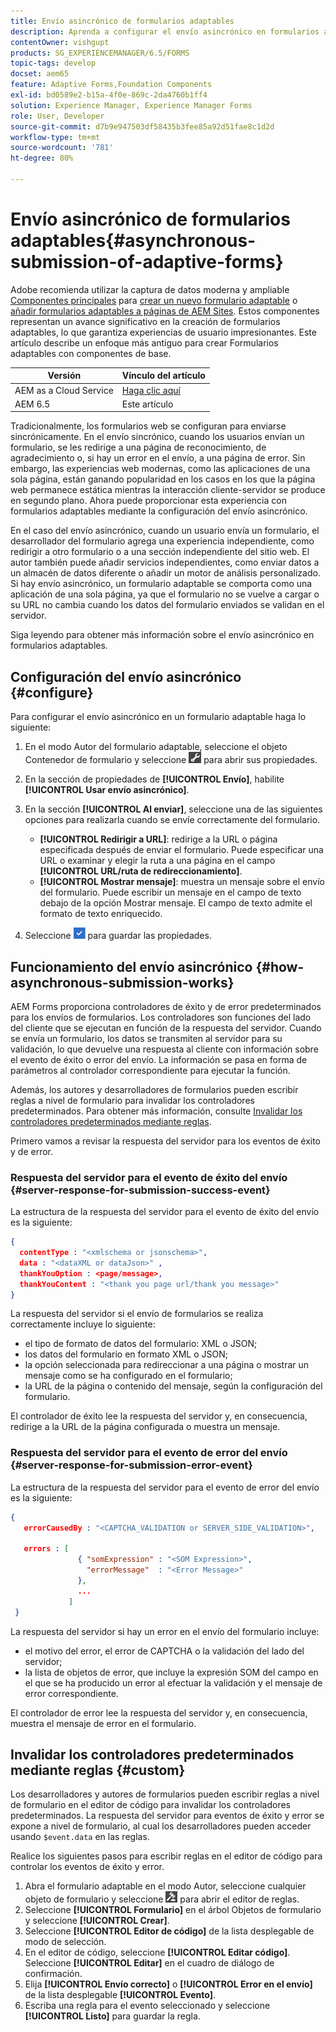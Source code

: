 ```yaml
---
title: Envío asincrónico de formularios adaptables
description: Aprenda a configurar el envío asincrónico en formularios adaptables.
contentOwner: vishgupt
products: SG_EXPERIENCEMANAGER/6.5/FORMS
topic-tags: develop
docset: aem65
feature: Adaptive Forms,Foundation Components
exl-id: bd0589e2-b15a-4f0e-869c-2da4760b1ff4
solution: Experience Manager, Experience Manager Forms
role: User, Developer
source-git-commit: d7b9e947503df58435b3fee85a92d51fae8c1d2d
workflow-type: tm+mt
source-wordcount: '781'
ht-degree: 80%

---
```


# Envío asincrónico de formularios adaptables{#asynchronous-submission-of-adaptive-forms}

<span class="preview"> Adobe recomienda utilizar la captura de datos moderna y ampliable [Componentes principales](https://experienceleague.adobe.com/docs/experience-manager-core-components/using/adaptive-forms/introduction.html?lang=es) para [crear un nuevo formulario adaptable](/help/forms/using/create-an-adaptive-form-core-components.md) o [añadir formularios adaptables a páginas de AEM Sites](/help/forms/using/create-or-add-an-adaptive-form-to-aem-sites-page.md). Estos componentes representan un avance significativo en la creación de formularios adaptables, lo que garantiza experiencias de usuario impresionantes. Este artículo describe un enfoque más antiguo para crear Formularios adaptables con componentes de base. </span>

| Versión | Vínculo del artículo |
| -------- | ---------------------------- |
| AEM as a Cloud Service | [Haga clic aquí](https://experienceleague.adobe.com/docs/experience-manager-cloud-service/content/forms/adaptive-forms-authoring/authoring-adaptive-forms-foundation-components/configure-submit-actions-and-metadata-submission/asynchronous-submissions-adaptive-forms.html) |
| AEM 6.5 | Este artículo |

Tradicionalmente, los formularios web se configuran para enviarse sincrónicamente. En el envío sincrónico, cuando los usuarios envían un formulario, se les redirige a una página de reconocimiento, de agradecimiento o, si hay un error en el envío, a una página de error. Sin embargo, las experiencias web modernas, como las aplicaciones de una sola página, están ganando popularidad en los casos en los que la página web permanece estática mientras la interacción cliente-servidor se produce en segundo plano. Ahora puede proporcionar esta experiencia con formularios adaptables mediante la configuración del envío asincrónico.

En el caso del envío asincrónico, cuando un usuario envía un formulario, el desarrollador del formulario agrega una experiencia independiente, como redirigir a otro formulario o a una sección independiente del sitio web. El autor también puede añadir servicios independientes, como enviar datos a un almacén de datos diferente o añadir un motor de análisis personalizado. Si hay envío asincrónico, un formulario adaptable se comporta como una aplicación de una sola página, ya que el formulario no se vuelve a cargar o su URL no cambia cuando los datos del formulario enviados se validan en el servidor.

Siga leyendo para obtener más información sobre el envío asincrónico en formularios adaptables.

## Configuración del envío asincrónico {#configure}

Para configurar el envío asincrónico en un formulario adaptable haga lo siguiente:

1. En el modo Autor del formulario adaptable, seleccione el objeto Contenedor de formulario y seleccione ![cmppr1](assets/cmppr1.png) para abrir sus propiedades.
1. En la sección de propiedades de **[!UICONTROL Envío]**, habilite **[!UICONTROL Usar envío asincrónico]**.
1. En la sección **[!UICONTROL Al enviar]**, seleccione una de las siguientes opciones para realizarla cuando se envíe correctamente del formulario.

   * **[!UICONTROL Redirigir a URL]**: redirige a la URL o página especificada después de enviar el formulario. Puede especificar una URL o examinar y elegir la ruta a una página en el campo **[!UICONTROL URL/ruta de redireccionamiento]**.
   * **[!UICONTROL Mostrar mensaje]**: muestra un mensaje sobre el envío del formulario. Puede escribir un mensaje en el campo de texto debajo de la opción Mostrar mensaje. El campo de texto admite el formato de texto enriquecido.

1. Seleccione ![check-button1](assets/check-button1.png) para guardar las propiedades.

## Funcionamiento del envío asincrónico {#how-asynchronous-submission-works}

AEM Forms proporciona controladores de éxito y de error predeterminados para los envíos de formularios. Los controladores son funciones del lado del cliente que se ejecutan en función de la respuesta del servidor. Cuando se envía un formulario, los datos se transmiten al servidor para su validación, lo que devuelve una respuesta al cliente con información sobre el evento de éxito o error del envío. La información se pasa en forma de parámetros al controlador correspondiente para ejecutar la función.

Además, los autores y desarrolladores de formularios pueden escribir reglas a nivel de formulario para invalidar los controladores predeterminados. Para obtener más información, consulte [Invalidar los controladores predeterminados mediante reglas](#custom).

Primero vamos a revisar la respuesta del servidor para los eventos de éxito y de error.

### Respuesta del servidor para el evento de éxito del envío {#server-response-for-submission-success-event}

La estructura de la respuesta del servidor para el evento de éxito del envío es la siguiente:

```json
{
  contentType : "<xmlschema or jsonschema>",
  data : "<dataXML or dataJson>" ,
  thankYouOption : <page/message>,
  thankYouContent : "<thank you page url/thank you message>"
}
```

La respuesta del servidor si el envío de formularios se realiza correctamente incluye lo siguiente:

* el tipo de formato de datos del formulario: XML o JSON;
* los datos del formulario en formato XML o JSON;
* la opción seleccionada para redireccionar a una página o mostrar un mensaje como se ha configurado en el formulario;
* la URL de la página o contenido del mensaje, según la configuración del formulario.

El controlador de éxito lee la respuesta del servidor y, en consecuencia, redirige a la URL de la página configurada o muestra un mensaje.

### Respuesta del servidor para el evento de error del envío {#server-response-for-submission-error-event}

La estructura de la respuesta del servidor para el evento de error del envío es la siguiente:

```json
{
   errorCausedBy : "<CAPTCHA_VALIDATION or SERVER_SIDE_VALIDATION>",

   errors : [
               { "somExpression" : "<SOM Expression>",
                 "errorMessage"  : "<Error Message>"
               },
               ...
             ]
 }
```

La respuesta del servidor si hay un error en el envío del formulario incluye:

* el motivo del error, el error de CAPTCHA o la validación del lado del servidor;
* la lista de objetos de error, que incluye la expresión SOM del campo en el que se ha producido un error al efectuar la validación y el mensaje de error correspondiente.

El controlador de error lee la respuesta del servidor y, en consecuencia, muestra el mensaje de error en el formulario.

## Invalidar los controladores predeterminados mediante reglas {#custom}

Los desarrolladores y autores de formularios pueden escribir reglas a nivel de formulario en el editor de código para invalidar los controladores predeterminados. La respuesta del servidor para eventos de éxito y error se expone a nivel de formulario, al cual los desarrolladores pueden acceder usando `$event.data` en las reglas.

Realice los siguientes pasos para escribir reglas en el editor de código para controlar los eventos de éxito y error.

1. Abra el formulario adaptable en el modo Autor, seleccione cualquier objeto de formulario y seleccione ![edit-rules1](assets/edit-rules1.png) para abrir el editor de reglas.
1. Seleccione **[!UICONTROL Formulario]** en el árbol Objetos de formulario y seleccione **[!UICONTROL Crear]**.
1. Seleccione **[!UICONTROL Editor de código]** de la lista desplegable de modo de selección.
1. En el editor de código, seleccione **[!UICONTROL Editar código]**. Seleccione **[!UICONTROL Editar]** en el cuadro de diálogo de confirmación.
1. Elija **[!UICONTROL Envío correcto]** o **[!UICONTROL Error en el envío]** de la lista desplegable **[!UICONTROL Evento]**.
1. Escriba una regla para el evento seleccionado y seleccione **[!UICONTROL Listo]** para guardar la regla.
